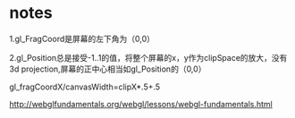 # notes
1.gl_FragCoord是屏幕的左下角为（0,0）

2.gl_Position总是接受-1..1的值，将整个屏幕的x，y作为clipSpace的放大，没有3d projection,屏幕的正中心相当如gl_Position的（0,0）

gl_fragCoordX/canvasWidth=clipX*.5+.5

http://webglfundamentals.org/webgl/lessons/webgl-fundamentals.html
